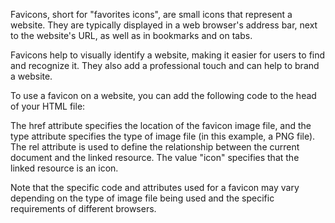 Favicons, short for "favorites icons", are small icons that represent a website. 
They are typically displayed in a web browser's address bar, next to the website's URL, as well as in bookmarks and on tabs.

Favicons help to visually identify a website, making it easier for users to find and recognize it. 
They also add a professional touch and can help to brand a website.

To use a favicon on a website, you can add the following code to the head of your HTML file:

**<link rel="icon" type="image/png" href="path/to/favicon.png">**

The href attribute specifies the location of the favicon image file, and the type attribute specifies the type of image file (in this example, a PNG file). 
The rel attribute is used to define the relationship between the current document and the linked resource. 
The value "icon" specifies that the linked resource is an icon.

Note that the specific code and attributes used for a favicon may vary depending on the type of image file being used and the specific 
requirements of different browsers.
